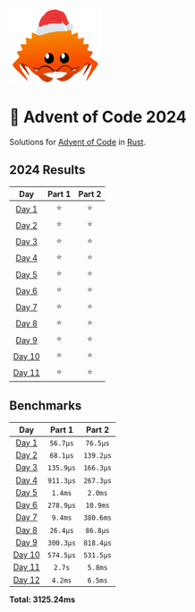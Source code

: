 <img src="./.assets/christmas_ferris.png" width="164">

# 🎄 Advent of Code 2024

Solutions for [Advent of Code](https://adventofcode.com/) in [Rust](https://www.rust-lang.org/).

<!--- advent_readme_stars table --->
## 2024 Results

| Day | Part 1 | Part 2 |
| :---: | :---: | :---: |
| [Day 1](https://adventofcode.com/2024/day/1) | ⭐ | ⭐ |
| [Day 2](https://adventofcode.com/2024/day/2) | ⭐ | ⭐ |
| [Day 3](https://adventofcode.com/2024/day/3) | ⭐ | ⭐ |
| [Day 4](https://adventofcode.com/2024/day/4) | ⭐ | ⭐ |
| [Day 5](https://adventofcode.com/2024/day/5) | ⭐ | ⭐ |
| [Day 6](https://adventofcode.com/2024/day/6) | ⭐ | ⭐ |
| [Day 7](https://adventofcode.com/2024/day/7) | ⭐ | ⭐ |
| [Day 8](https://adventofcode.com/2024/day/8) | ⭐ | ⭐ |
| [Day 9](https://adventofcode.com/2024/day/9) | ⭐ | ⭐ |
| [Day 10](https://adventofcode.com/2024/day/10) | ⭐ | ⭐ |
| [Day 11](https://adventofcode.com/2024/day/11) | ⭐ | ⭐ |
<!--- advent_readme_stars table --->

<!--- benchmarking table --->
## Benchmarks

| Day | Part 1 | Part 2 |
| :---: | :---: | :---:  |
| [Day 1](./src/bin/01.rs) | `56.7µs` | `76.5µs` |
| [Day 2](./src/bin/02.rs) | `68.1µs` | `139.2µs` |
| [Day 3](./src/bin/03.rs) | `135.9µs` | `166.3µs` |
| [Day 4](./src/bin/04.rs) | `911.3µs` | `267.3µs` |
| [Day 5](./src/bin/05.rs) | `1.4ms` | `2.0ms` |
| [Day 6](./src/bin/06.rs) | `278.9µs` | `10.9ms` |
| [Day 7](./src/bin/07.rs) | `9.4ms` | `380.6ms` |
| [Day 8](./src/bin/08.rs) | `26.4µs` | `86.8µs` |
| [Day 9](./src/bin/09.rs) | `300.3µs` | `818.4µs` |
| [Day 10](./src/bin/10.rs) | `574.5µs` | `531.5µs` |
| [Day 11](./src/bin/11.rs) | `2.7s` | `5.8ms` |
| [Day 12](./src/bin/12.rs) | `4.2ms` | `6.5ms` |

**Total: 3125.24ms**
<!--- benchmarking table --->
